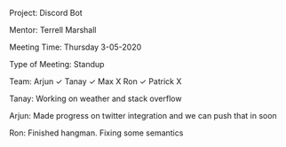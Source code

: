 Project: Discord Bot

Mentor: Terrell Marshall

Meeting Time: Thursday 3-05-2020

Type of Meeting: Standup

Team: Arjun ✓ Tanay ✓ Max X Ron ✓ Patrick X


Tanay: Working on weather and stack overflow

Arjun: Made progress on twitter integration and we can push that in soon

Ron: Finished hangman. Fixing some semantics
